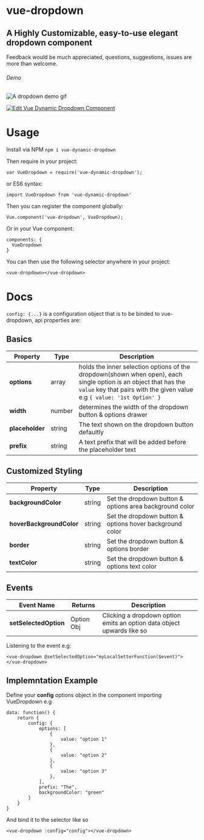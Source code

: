 # vue-dropdown
## A Highly Customizable, easy-to-use elegant dropdown component

Feedback would be much appreciated, questions, suggestions, issues are more than welcome.

###### Demo
![A dropdown demo gif](https://media.giphy.com/media/2dqOpioRxF4A3L5Q61/giphy.gif)

[![Edit Vue Dynamic Dropdown Component](https://codesandbox.io/static/img/play-codesandbox.svg)](https://codesandbox.io/s/100rj058m7)

# Usage
Install via NPM ```npm i vue-dynamic-dropdown```

Then require in your project:
```
var VueDropdown = require('vue-dynamic-dropdown');
```
or ES6 syntax:
```
import VueDropdown from 'vue-dynamic-dropdown'
```
Then you can register the component globally:
```
Vue.component('vue-dropdown', VueDropdown);
```
Or in your Vue component:
```
components: {
  VueDropdown
}
```
You can then use the following selector anywhere in your project:
```
<vue-dropdown></vue-dropdown>
```

# Docs
```config: {...}``` is a configuration object that is to be binded to vue-dropdown, api properties are:

## Basics

| Property | Type  | Description |
| --- | ---  | --- |
| **options** | array | holds the inner selection options of the dropdown(shown when open), each single option is an object that has the ```value``` key that pairs with the given value e.g ```{ value: '1st Option' }``` |
| **width** | number | determines the width of the dropdown button & options drawer |
| **placeholder** | string | The text shown on the dropdown button defaultly |
| **prefix** | string | A text prefix that will be added before the placeholder text |

## Customized Styling

| Property | Type  | Description |
| --- | ---  | --- |
| **backgroundColor** | string | Set the dropdown button & options area background color |
| **hoverBackgroundColor** | string | Set the dropdown button & options hover background color |
| **border** | string | Set the dropdown button & options border |
| **textColor** | string | Set the dropdown button & options text color |

## Events
| Event Name | Returns | Description |
| --- | ---  | --- |
| **setSelectedOption** | Option Obj | Clicking a dropdown option emits an option data object upwards like so |

Listening to the event e.g:
```
<vue-dropdown @setSelectedOption="myLocalSetterFunction($event)"></vue-dropdown>
```

## Implemntation Example
Define your **config** options object in the component importing VueDropdown e.g
```
data: function() {
    return {
        config: {
            options: [
                {
                    value: "option 1"
                },
                {
                    value: "option 2"
                },
                {
                    value: "option 3"
                },
            ],
            prefix: "The",
            backgroundColor: "green"
        }
    }
}
```
And bind it to the selector like so
```
<vue-dropdown :config="config"></vue-dropdown>

```
